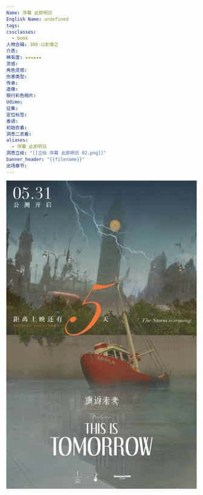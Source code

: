 ```yaml
---
Name: 序幕 此即明日
English Name: undefined
tags: 
cssclasses:
  - book
人物合辑: 300-以影像之
介质: 
稀有度: ★★★★★★
灵感: 
角色灵感: 
伤害类型: 
传承: 
造像: 
银行彩色相片: 
Udimo: 
征集: 
定位标签: 
香调: 
初始衣着: 
洞悉二衣着: 
aliases:
  - 序幕 此即明日
洞悉立绘: "[[立绘 序幕 此即明日 02.png]]"
banner_header: "{{filename}}"
出场章节:
---
```

![cover](assets/序幕%20此即明日.assets/此即明日.jpg)